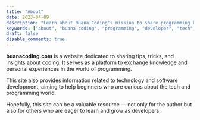 ```yaml
---
title: "About"
date: 2023-04-09
description: "Learn about Buana Coding's mission to share programming knowledge, tips, and tech insights for aspiring developers."
keywords: ["about", "buana coding", "programming", "developer", "tech", "learn coding"]
draft: false
disable_comments: true
---
```


**buanacoding.com** is a website dedicated to sharing tips, tricks, and insights about coding. It serves as a platform to exchange knowledge and personal experiences in the world of programming.

This site also provides information related to technology and software development, aiming to help beginners who are curious about the tech and programming world.

Hopefully, this site can be a valuable resource — not only for the author but also for others who are eager to learn and grow as developers.